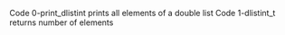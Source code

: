 Code 0-print_dlistint prints all elements of a double list
Code 1-dlistint_t returns number of elements
